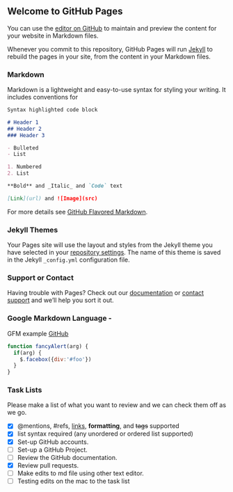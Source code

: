 ﻿## Welcome to GitHub Pages

You can use the [editor on GitHub](https://github.com/ECC-Web-Services/ECC-test-2/edit/master/README.md) to maintain and preview the content for your website in Markdown files.

Whenever you commit to this repository, GitHub Pages will run [Jekyll](https://jekyllrb.com/) to rebuild the pages in your site, from the content in your Markdown files.

### Markdown

Markdown is a lightweight and easy-to-use syntax for styling your writing. It includes conventions for

```markdown
Syntax highlighted code block

# Header 1
## Header 2
### Header 3

- Bulleted
- List

1. Numbered
2. List

**Bold** and _Italic_ and `Code` text

[Link](url) and ![Image](src)
```

For more details see [GitHub Flavored Markdown](https://guides.github.com/features/mastering-markdown/).

### Jekyll Themes

Your Pages site will use the layout and styles from the Jekyll theme you have selected in your [repository settings](https://github.com/ECC-Web-Services/ECC-test-2/settings). The name of this theme is saved in the Jekyll `_config.yml` configuration file.

### Support or Contact

Having trouble with Pages? Check out our [documentation](https://help.github.com/categories/github-pages-basics/) or [contact support](https://github.com/contact) and we’ll help you sort it out.

### Google Markdown Language - 
GFM example 
[GitHub](https://help.github.com/categories/writing-on-github/)
```javascript
function fancyAlert(arg) {
  if(arg) {
    $.facebox({div:'#foo'})
  }
}
```
### Task Lists
Please make a list of what you want to review and we can check them off as we go.
- [x] @mentions, #refs, [links](), **formatting**, and <del>tags</del> supported
- [x] list syntax required (any unordered or ordered list supported)
- [x] Set-up GitHub accounts.
- [ ] Set-up a GitHub Project.
- [ ] Review the GitHub documentation.
- [x] Review pull requests.
- [ ] Make edits to md file using other text editor.
- [ ] Testing edits on the mac to the task list
